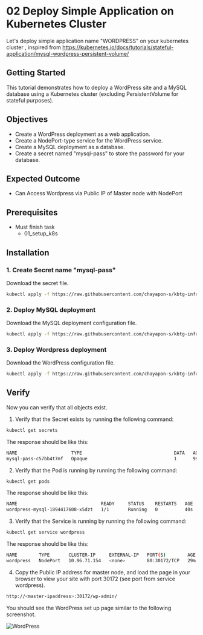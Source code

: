 # 02 Deploy Simple Application on Kubernetes Cluster
Let's deploy simple application name "WORDPRESS" on your kubernetes cluster 
, inspired from https://kubernetes.io/docs/tutorials/stateful-application/mysql-wordpress-persistent-volume/
<!-- -- -- -- -- -- -- -- -- -- -- -- -- -- -- -- -- -- -- -- -- -- -- -->

## Getting Started
This tutorial demonstrates how to deploy a WordPress site and a MySQL database using a Kubernetes cluster (excluding PersistentVolume for stateful purposes).

## Objectives
- Create a WordPress deployment as a web application.
- Create a NodePort-type service for the WordPress service.
- Create a MySQL deployment as a database.
- Create a secret named "mysql-pass" to store the password for your database.

## Expected Outcome
- Can Access Wordpress via Public IP of Master node with NodePort

## Prerequisites
- Must finish task
    - 01_setup_k8s

## Installation
### 1. Create Secret name "mysql-pass"

Download the secret file.
```sh
kubectl apply -f https://raw.githubusercontent.com/chayapon-s/kbtg-infra-kampus-bootcamp2024/main/instruction_day1/yaml/mysql-pass-secret.yml
```

### 2. Deploy MySQL deployment

Download the MySQL deployment configuration file.
```sh
kubectl apply -f https://raw.githubusercontent.com/chayapon-s/kbtg-infra-kampus-bootcamp2024/main/instruction_day1/yaml/mysql-deployment.yaml
```

### 3. Deploy Wordpress deployment

Download the WordPress configuration file.
```sh
kubectl apply -f https://raw.githubusercontent.com/chayapon-s/kbtg-infra-kampus-bootcamp2024/main/instruction_day1/yaml/wordpress-deployment.yaml
```

## Verify
Now you can verify that all objects exist.

1. Verify that the Secret exists by running the following command:
```sh
kubectl get secrets
```

The response should be like this:
```sh
NAME                    TYPE                                  DATA   AGE
mysql-pass-c57bb4t7mf   Opaque                                1      9s
```

2. Verify that the Pod is running by running the following command:
```sh
kubectl get pods
```

The response should be like this:
```sh
NAME                               READY     STATUS    RESTARTS   AGE
wordpress-mysql-1894417608-x5dzt   1/1       Running   0          40s
```

3. Verify that the Service is running by running the following command:
```sh
kubectl get service wordpress
```

The response should be like this:
```sh
NAME        TYPE       CLUSTER-IP     EXTERNAL-IP   PORT(S)        AGE
wordpress   NodePort   10.96.71.154   <none>        80:30172/TCP   29m
```

4. Copy the Public IP address for master node, and load the page in your browser to view your site with port 30172 (see port from service wordpress).
```sh
http://<master-ipaddress>:30172/wp-admin/
```

You should see the WordPress set up page similar to the following screenshot.

![WordPress](https://github.com/chayapon-s/kbtg-infra-kampus-bootcamp2024/assets/49383429/ca9e0dc0-8d9d-48a8-b368-4948678dc80b)